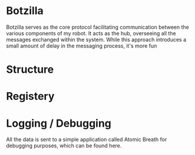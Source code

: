 # Botzilla
Botzilla serves as the core protocol facilitating communication between the various components of my robot. It acts as the hub, overseeing all the messages exchanged within the system. While this approach introduces a small amount of delay in the messaging process, it's more fun

# Structure

# Registery

# Logging / Debugging
All the data is sent to a simple application called Atomic Breath for debugging purposes, which can be found here.

